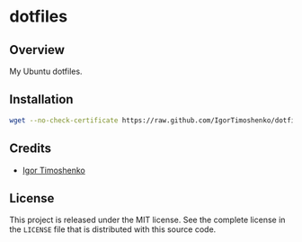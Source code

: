 # dotfiles #

## Overview ##

My Ubuntu dotfiles.

## Installation ##

```sh
wget --no-check-certificate https://raw.github.com/IgorTimoshenko/dotfiles/master/install.sh -O - | sh
```

## Credits ##

- [Igor Timoshenko][1]

## License ##

This project is released under the MIT license. See the complete license in the
`LICENSE` file that is distributed with this source code.

[1]: https://github.com/IgorTimoshenko
